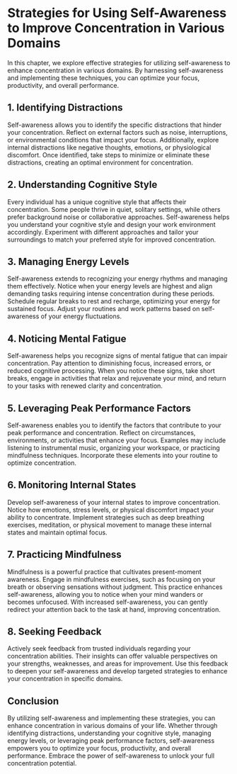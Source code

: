 Strategies for Using Self-Awareness to Improve Concentration in Various Domains
========================================================================================

In this chapter, we explore effective strategies for utilizing self-awareness to enhance concentration in various domains. By harnessing self-awareness and implementing these techniques, you can optimize your focus, productivity, and overall performance.

**1. Identifying Distractions**
-------------------------------

Self-awareness allows you to identify the specific distractions that hinder your concentration. Reflect on external factors such as noise, interruptions, or environmental conditions that impact your focus. Additionally, explore internal distractions like negative thoughts, emotions, or physiological discomfort. Once identified, take steps to minimize or eliminate these distractions, creating an optimal environment for concentration.

**2. Understanding Cognitive Style**
------------------------------------

Every individual has a unique cognitive style that affects their concentration. Some people thrive in quiet, solitary settings, while others prefer background noise or collaborative approaches. Self-awareness helps you understand your cognitive style and design your work environment accordingly. Experiment with different approaches and tailor your surroundings to match your preferred style for improved concentration.

**3. Managing Energy Levels**
-----------------------------

Self-awareness extends to recognizing your energy rhythms and managing them effectively. Notice when your energy levels are highest and align demanding tasks requiring intense concentration during these periods. Schedule regular breaks to rest and recharge, optimizing your energy for sustained focus. Adjust your routines and work patterns based on self-awareness of your energy fluctuations.

**4. Noticing Mental Fatigue**
------------------------------

Self-awareness helps you recognize signs of mental fatigue that can impair concentration. Pay attention to diminishing focus, increased errors, or reduced cognitive processing. When you notice these signs, take short breaks, engage in activities that relax and rejuvenate your mind, and return to your tasks with renewed clarity and concentration.

**5. Leveraging Peak Performance Factors**
------------------------------------------

Self-awareness enables you to identify the factors that contribute to your peak performance and concentration. Reflect on circumstances, environments, or activities that enhance your focus. Examples may include listening to instrumental music, organizing your workspace, or practicing mindfulness techniques. Incorporate these elements into your routine to optimize concentration.

**6. Monitoring Internal States**
---------------------------------

Develop self-awareness of your internal states to improve concentration. Notice how emotions, stress levels, or physical discomfort impact your ability to concentrate. Implement strategies such as deep breathing exercises, meditation, or physical movement to manage these internal states and maintain optimal focus.

**7. Practicing Mindfulness**
-----------------------------

Mindfulness is a powerful practice that cultivates present-moment awareness. Engage in mindfulness exercises, such as focusing on your breath or observing sensations without judgment. This practice enhances self-awareness, allowing you to notice when your mind wanders or becomes unfocused. With increased self-awareness, you can gently redirect your attention back to the task at hand, improving concentration.

**8. Seeking Feedback**
-----------------------

Actively seek feedback from trusted individuals regarding your concentration abilities. Their insights can offer valuable perspectives on your strengths, weaknesses, and areas for improvement. Use this feedback to deepen your self-awareness and develop targeted strategies to enhance your concentration in specific domains.

**Conclusion**
--------------

By utilizing self-awareness and implementing these strategies, you can enhance concentration in various domains of your life. Whether through identifying distractions, understanding your cognitive style, managing energy levels, or leveraging peak performance factors, self-awareness empowers you to optimize your focus, productivity, and overall performance. Embrace the power of self-awareness to unlock your full concentration potential.

